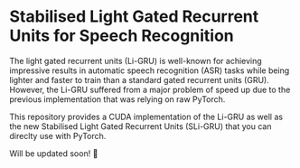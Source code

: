 # Stabilised Light Gated Recurrent Units for Speech Recognition

The light gated recurrent units (Li-GRU) is well-known for achieving impressive results in automatic speech recognition (ASR) tasks while being lighter and faster to train than a standard gated recurrent units (GRU). However, the Li-GRU suffered from a major problem of speed up due to the previous implementation that was relying on raw PyTorch. 

This repository provides a CUDA implementation of the Li-GRU as well as the new Stabilised Light Gated Recurrent Units (SLi-GRU) that you can direclty use with PyTorch. 

Will be updated soon! 🤖
